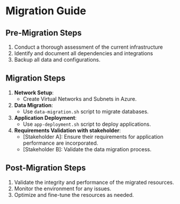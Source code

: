 # Migration Guide

## Pre-Migration Steps
1. Conduct a thorough assessment of the current infrastructure
2. Identify and document all dependencies and integrations
3. Backup all data and configurations.
   
## Migration Steps
1. **Network Setup**:
   - Create Virtual Networks and Subnets in Azure.
2. **Data Migration**:
   - Use `data-migration.sh` script to migrate databases.
3. **Application Deployment**:
   - Use `app-deployment.sh` script to deploy applications.
4. **Requirements Validation with stakeholder**:
    - [Stakeholder A]: Ensure their requirements for application performance are incorporated.
    - [Stakeholder B]: Validate the data migration process.

## Post-Migration Steps
1. Validate the integrity and performance of the migrated resources.
2. Monitor the environment for any issues.
3. Optimize and fine-tune the resources as needed.